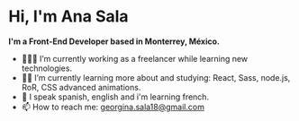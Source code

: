 <h1>Hi, I'm Ana Sala</h1>

<strong>I'm a Front-End Developer based in Monterrey, México.</strong>
- 👷🏻‍♀ I’m currently working as a freelancer while learning new technologies.
- 👩‍💻 I’m currently learning more about and studying: React, Sass, node.js, RoR, CSS advanced animations.
- 💭 I speak spanish, english and i'm learning french.
- 📫 How to reach me:  <a href="mailto:georgina.sala18@gmail.com">georgina.sala18@gmail.com </a>

<!---
AGSS18/AGSS18 is a ✨ special ✨ repository because its `README.md` (this file) appears on your GitHub profile.
You can click the Preview link to take a look at your changes.
--->
